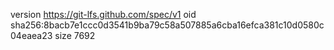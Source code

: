 version https://git-lfs.github.com/spec/v1
oid sha256:8bacb7e1ccc0d3541b9ba79c58a507885a6cba16efca381c10d0580c04eaea23
size 7692
